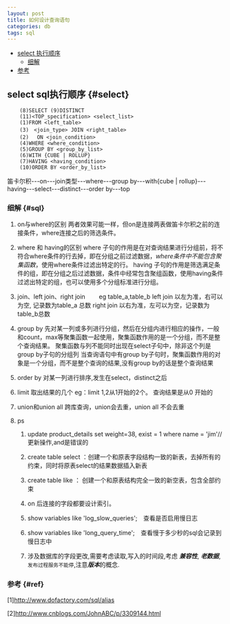 ```yaml
---
layout: post
title: 如何设计查询语句
categories: db
tags: sql
---
```


*   [select 执行顺序](#select)
    *   [细解](#sql)
*   [参考](#ref)

## select sql执行顺序 {#select}

        (8)SELECT (9)DISTINCT
        (11)<TOP_specification> <select_list>
        (1)FROM <left_table>
        (3)　<join_type> JOIN <right_table>
        (2)　 ON <join_condition>
        (4)WHERE <where_condition>
        (5)GROUP BY <group_by_list>
        (6)WITH {CUBE | ROLLUP}
        (7)HAVING <having_condition>
        (10)ORDER BY <order_by_list>
笛卡尔积---on---join类型---where---group by---with{cube | rollup}---having---select---distinct---order by---top

### 细解 {#sql}
1.  on与where的区别
两者效果可能一样，但on是连接两表做笛卡尔积之前的连接条件，where连接之后的筛选条件。

2.  where 和 having的区别
where 子句的作用是在对查询结果进行分组前，将不符合where条件的行去掉，即在分组之前过滤数据，*where条件中不能包含聚集函数*，使用where条件过滤出特定的行。
having 子句的作用是筛选满足条件的组，即在分组之后过滤数据，条件中经常包含聚组函数，使用having条件过滤出特定的组，也可以使用多个分组标准进行分组。

3.  join、left join、right join　　
eg table_a,table_b
left join 以左为准，右可以为空, 记录数为table_a 总数
right join 以右为准，左可以为空，记录数为table_b总数

4.  group by
先对某一列或多列进行分组，然后在分组内进行相应的操作，一般和count，max等聚集函数一起使用，聚集函数作用的是一个分组，而不是整个查询结果。
聚集函数与列不能同时出现在select子句中，除非这个列是group by子句的分组列
当查询语句中有group by子句时，聚集函数作用的对象是一个分组，而不是整个查询的结果,没有group by的话是整个查询结果

5.  order by
对某一列进行排序,发生在select，distinct之后

6.  limit
取出结果的几个 eg：limit 1,2从1开始的2个。  查询结果是从0 开始的

7.  union和union all
跨库查询，union会去重，union all 不会去重

8.  ps

    1.  update product_details set weight=38, exist = 1 where name = 'jim'// 更新操作,and是错误的　

    2.  create table select ：创建一个和原表字段结构一致的新表，去掉所有的约束，同时将原表select的结果数据插入新表　　　　

    3.  create table like ： 创建一个和原表结构完全一致的新空表，包含全部约束　　　　

    4.  on 后连接的字段都要设计索引。　　

    5.  show variables like 'log_slow_queries';　查看是否启用慢日志　

    6.  show  variables like 'long_query_time';　查看慢于多少秒的sql会记录到慢日志中

    7.  涉及数据库的字段更改,需要考虑读取,写入的时间段,考虑 ***兼容性***,  ***老数据***,`发布过程服务不能停`,注意***版本***的概念.    


### 参考 {#ref}
[1]<http://www.dofactory.com/sql/alias>

[2]<http://www.cnblogs.com/JohnABC/p/3309144.html>


